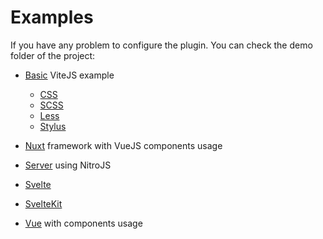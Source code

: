 # Examples

If you have any problem to configure the plugin. You can check the demo folder of the project:

- [Basic](https://github.com/SpiriitLabs/vite-plugin-svg-spritemap/tree/main/demo/basic) ViteJS example
  - [CSS](https://github.com/SpiriitLabs/vite-plugin-svg-spritemap/tree/main/demo/_fixtures/css/)
  - [SCSS](https://github.com/SpiriitLabs/vite-plugin-svg-spritemap/tree/main/demo/_fixtures/scss)
  - [Less](https://github.com/SpiriitLabs/vite-plugin-svg-spritemap/tree/main/demo/_fixtures/less/)
  - [Stylus](https://github.com/SpiriitLabs/vite-plugin-svg-spritemap/tree/main/demo/_fixtures/stylus/)

- [Nuxt](https://github.com/SpiriitLabs/vite-plugin-svg-spritemap/tree/main/demo/nuxt) framework with VueJS components usage
- [Server](https://github.com/SpiriitLabs/vite-plugin-svg-spritemap/tree/main/demo/server) using NitroJS
- [Svelte](https://github.com/SpiriitLabs/vite-plugin-svg-spritemap/tree/main/demo/svelte)
- [SvelteKit](https://github.com/SpiriitLabs/vite-plugin-svg-spritemap/tree/main/demo/sveltekit)
- [Vue](https://github.com/SpiriitLabs/vite-plugin-svg-spritemap/tree/main/demo/vue) with components usage
